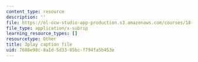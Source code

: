 ```yaml
---
content_type: resource
description: ''
file: https://ol-ocw-studio-app-production.s3.amazonaws.com/courses/18-01sc-single-variable-calculus-fall-2010/7688e98c8a1d5d3385bcf794fa5b453e_BSAA0akmPEU.vtt
file_type: application/x-subrip
learning_resource_types: []
resourcetype: Other
title: 3play caption file
uid: 7688e98c-8a1d-5d33-85bc-f794fa5b453e
---
```

